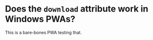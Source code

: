 # Does the <code>download</code> attribute work in Windows PWAs?

This is a bare-bones PWA testing that.